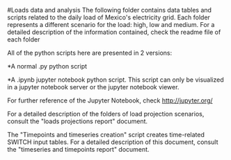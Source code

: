 #Loads data and analysis
The following folder contains data tables and scripts related to the daily load of Mexico's electricity grid. Each folder represents a different scenario for the load: high, low and medium. For a detailed description of the information contained, check the readme file of each folder

All of the python scripts here are presented in 2 versions:

*A normal .py python script

*A .ipynb jupyter notebook python script. This script can only be visualized in a jupyter notebook server or the jupyter notebook viewer.

For further reference of the Jupyter Notebook, check http://jupyter.org/

For a detailed description of the folders of load projection scenarios, consult the "loads projections report" document.

The "Timepoints and timeseries creation" script creates time-related SWITCH input tables. For a detailed description of this document, consult the "timeseries and timepoints report" document.
